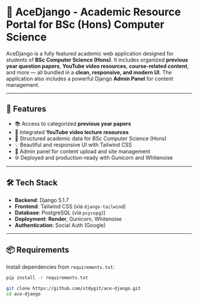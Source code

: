 # 🧠 AceDjango - Academic Resource Portal for BSc (Hons) Computer Science

AceDjango is a fully featured academic web application designed for students of **BSc Computer Science (Hons)**. It includes organized **previous year question papers**, **YouTube video resources**, **course-related content**, and more — all bundled in a **clean, responsive, and modern UI**. The application also includes a powerful Django **Admin Panel** for content management.

---

## 🚀 Features

- 📚 Access to categorized **previous year papers**
- 🎥 Integrated **YouTube video lecture resources**
- 🧾 Structured academic data for BSc Computer Science (Hons)
- 💡 Beautiful and responsive UI with Tailwind CSS
- 🔐 Admin panel for content upload and site management
- 🌐 Deployed and production-ready with Gunicorn and Whitenoise

---

## 🛠️ Tech Stack

- **Backend**: Django 5.1.7
- **Frontend**: Tailwind CSS (via `django-tailwind`)
- **Database**: PostgreSQL (via `psycopg2`)
- **Deployment**: **Render**, Gunicorn, Whitenoise
- **Authentication**: Social Auth (Google)

---

## 📦 Requirements

Install dependencies from `requirements.txt`:

```bash
pip install -r requirements.txt

git clone https://github.com/stdygit/ace-django.git
cd ace-django

